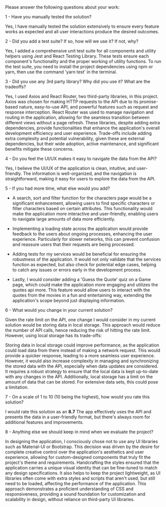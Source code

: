 Please answer the following questions about your work:

1 - Have you manually tested the solution?

Yes, I have manually tested the solution extensively to ensure every feature works as expected and all user interactions
produce the desired outcomes.

2 - Did you add a test suite? If so, how will we use it? If not, why?

Yes, I added a comprehensive unit test suite for all components and utility helpers using Jest and React Testing
Library. These tests ensure each component's functionality and the proper working of utility functions. To run the test
suite, you need to install the project dependencies using npm or yarn, then use the command 'yarn test' in
the terminal.

3 - Did you use any 3rd party library? Why did you use it? What are the tradeoffs?

Yes, I used Axios and React Router, two third-party libraries, in this project. Axios was chosen for making HTTP
requests to the API due to its promise-based nature, easy-to-use API, and powerful features such as request and response
interception. React Router was used to manage navigation and routing in the application, allowing for the seamless
transition between different views without a page refresh. These libraries, despite adding extra dependencies, provide
functionalities that enhance the application's overall development efficiency and user experience. Trade-offs include
adding extra complexity and potential vulnerability, given these are external dependencies, but their wide adoption,
active maintenance, and significant benefits mitigate these concerns.

4 - Do you feel the UI/UX makes it easy to navigate the data from the API?

Yes, I believe the UI/UX of the application is clean, intuitive, and user-friendly. The information is well-organized,
and the navigation is straightforward, making it easy for users to explore the data from the API.

5 - If you had more time, what else would you add?

* A search, sort and filter function for the characters page would be a significant enhancement, allowing users to find
  specific characters or filter characters based on certain attributes. This functionality would make the application
  more interactive and user-friendly, enabling users to navigate large amounts of data more efficiently.

* Implementing a loading state across the application would provide feedback to the users about ongoing processes,
  enhancing the user experience. Particularly for slower networks, this can prevent confusion and reassure users that
  their requests are being processed.

* Adding tests for my services would be beneficial for ensuring the robustness of the application. It would not only
  validate that the services function as expected, but also check for potential edge cases, helping to catch any issues
  or
  errors early in the development process.

* Lastly, I would consider adding a 'Guess the Quote' quiz on a Game page, which could make the application more
  engaging and utilizes the quotes api more. This feature would allow users to interact with the quotes from the movies
  in a fun and entertaining way, extending the application's scope beyond just displaying information.

6 - What would you change in your current solution?

Given the rate limit on the API, one change I would consider in my current solution would be storing data in local
storage. This approach would reduce the number of API calls, hence reducing the risk of hitting the rate limit. However,
using local storage has its trade-offs:

Storing data in local storage could improve performance, as the application could load data from there instead of making
a network request. This would provide a quicker response, leading to a more seamless user experience. However, it would
also increase complexity in managing and synchronizing the stored data with the API, especially when
data updates are considered. It requires a robust strategy to ensure that the local data is kept up-to-date with any
changes in the API. Additionally, local storage has a limit on the amount of data that can be stored. For extensive data
sets, this could pose a limitation.

7 - On a scale of 1 to 10 (10 being the highest), how would you rate this solution?

I would rate this solution as an **8.7** The app effectively uses the API and presents the data in a user-friendly
format,
but there's always room for additional features and improvements.

8 - Anything else we should keep in mind when we evaluate the project?

In designing the application, I consciously chose not to use any UI libraries such as Material-UI or Bootstrap. This
decision was driven by the desire for complete creative control over the application's aesthetics and user experience,
allowing for custom-designed components that truly fit the project's theme and requirements. Handcrafting the styles
ensured that the application carries a unique visual identity that can be fine-tuned to match
any design specifications. It also helps to keep the project lightweight, as UI libraries often come with extra styles
and scripts that aren't used, but still need to be loaded, affecting the performance of the application.
This approach demonstrates a proficient understanding of CSS and responsiveness, providing a sound foundation for
customization and scalability in design, without reliance on third-party UI libraries.